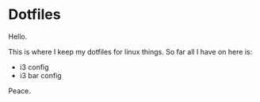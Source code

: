 <h1>Dotfiles</h1>

<p>Hello.<p>

<p>This is where I keep my dotfiles for linux things. So far all I have on here is:</p>
<ul>	
	<li>i3 config</li>
	<li>i3 bar config</li>
</ul>
<p>Peace.</p>
